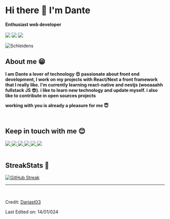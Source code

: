 # Hi there 👋 I'm Dante


**Enthusiast web developer** 
<br>
<br>
<img src="https://img.shields.io/badge/next%20js-00C58E?style=for-the-badge&logo=next.js&logoColor=black"/> 
<img src="https://img.shields.io/badge/React-20232A?style=for-the-badge&logo=react&logoColor=61DAFB"/>
<img src="https://img.shields.io/badge/Node.js-43853D?style=for-the-badge&logo=node.js&logoColor=white" />
<br>


  <img align="center" alt="Schleidens" src="https://cdn.dribbble.com/users/1059583/screenshots/4171367/coding-freak.gif" />
  
  ## About me &#128513;
  <p>
  <b>
  I am Dante a lover of technology &#128525; passionate about front end development, I work on my projects with React/Next a front framework that I really like.
  I'm currently learning react-native and nestjs (wooaaahh fullstack JS &#128526;).
  i like to learn new technology and update myself. i also like to contribute in open sources projects


  working with you is already a pleasure for me &#128519;
  </b>
  </p>

<br>

## Keep in touch with me 😊
<a href="#">
<img src="https://img.shields.io/twitter/follow/Schleidens_dev?color=blue&label=follow&logo=twitter&logoColor=white&style=for-the-badge" />
</a>
<a href="#">
<img src="https://img.shields.io/badge/Instagram-E4405F?style=for-the-badge&logo=instagram&logoColor=white" />
</a>
<a href="#">
<img src="https://img.shields.io/badge/LinkedIn-0077B5?style=for-the-badge&logo=linkedin&logoColor=white" />
</a>
<a href="#">
<img src="https://img.shields.io/badge/Facebook-1877F2?style=for-the-badge&logo=facebook&logoColor=white" />
</a>
<a href="#">
<img src="https://img.shields.io/badge/dev.to-0A0A0A?style=for-the-badge&logo=dev.to&logoColor=white" />
</a>
<a href="#">
  <img src="https://img.shields.io/badge/Discord-7289DA?style=for-the-badge&logo=discord&logoColor=white"/>
</a>

<br />
<br />

## StreakStats 🚀

[![GitHub Streak](https://streak-stats.demolab.com?user=dariast03&theme=vue-dark&date_format=M%20j%5B%2C%20Y%5D)](https://git.io/streak-stats)


-----
<br />


Credit: [Dariast03](https://github.com/dariast03)

Last Edited on: 14/01/024
